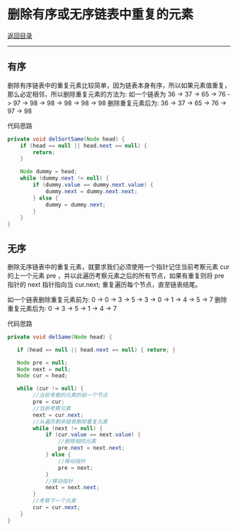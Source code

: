 # 删除有序或无序链表中重复的元素

[返回目录](../01-数据结构与算法.md)

---

## 有序

删除有序链表中的重复元素比较简单，因为链表本身有序，所以如果元素值重复，那么必定相邻，所以删除重复元素的方法为:
如一个链表为  36 -> 37 -> 65 -> 76 -> 97 -> 98 -> 98 -> 98 -> 98 -> 98
删除重复元素后为: 36 -> 37 -> 65 -> 76 -> 97 -> 98

代码思路

```java
private void delSortSame(Node head) {
    if (head == null || head.next == null) {
        return;
    }

    Node dummy = head;
    while (dummy.next != null) {
        if (dummy.value == dummy.next.value) {
            dummy.next = dummy.next.next;
        } else {
            dummy = dummy.next;
        }
    }
}
```

## 无序

删除无序链表中的重复元素，就要求我们必须使用一个指针记住当前考察元素 cur 的上一个元素 pre ，并以此遍历考察元素之后的所有节点，如果有重复则将 pre 指针的 next 指针指向当 cur.next; 重复遍历每个节点，直至链表结尾。

如一个链表删除重复元素前为: 0 -> 0 -> 3 -> 5 -> 3 -> 0 -> 1 -> 4 -> 5 -> 7 删除重复元素后为: 0 -> 3 -> 5 -> 1 -> 4 -> 7

代码思路

```java
private void delSame(Node head) {

   if (head == null || head.next == null) { return; }

   Node pre = null;
   Node next = null;
   Node cur = head;

   while (cur != null) {
        //当前考察的元素的前一个节点
        pre = cur;
        //当前考察元素
        next = cur.next;
        //从遍历剩余链表删除重复元素
        while (next != null) {
            if (cur.value == next.value) {
                //删除相同元素
                pre.next = next.next;
            } else {
                //移动指针
                pre = next;
            }
            //移动指针
            next = next.next;
        }
        //考察下一个元素
        cur = cur.next;
    }
}
```